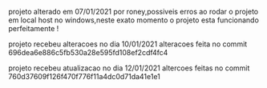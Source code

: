 
projeto alterado em 07/01/2021 por roney,possiveis erros ao rodar o projeto em local host no windows,neste exato momento o projeto esta funcionando perfeitamente !

projeto recebeu alteracoes no dia 10/01/2021 alteracoes feita no commit 696dea6e886c5fb530a28e595fd108ef2cdf4fc4


projeto recebeu atualizacao no dia 12/01/2021 altercoes feitas no commit  760d37609f126f470f776f11a4dc0d71da41e1e1